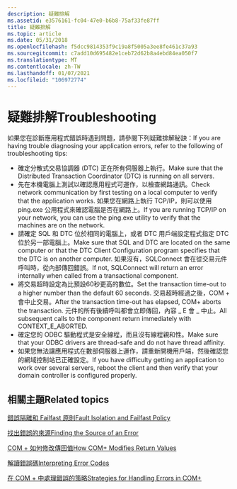 ```yaml
---
description: 疑難排解
ms.assetid: e3576161-fc04-47e0-b6b8-75af33fe87ff
title: 疑難排解
ms.topic: article
ms.date: 05/31/2018
ms.openlocfilehash: f5dcc9814353f9c19a8f5005a3ee8fe461c37a93
ms.sourcegitcommit: c7add10d695482e1ceb72d62b8a4ebd84ea050f7
ms.translationtype: MT
ms.contentlocale: zh-TW
ms.lasthandoff: 01/07/2021
ms.locfileid: "106972774"
---
```

# <a name="troubleshooting"></a><span data-ttu-id="59efc-103">疑難排解</span><span class="sxs-lookup"><span data-stu-id="59efc-103">Troubleshooting</span></span>

<span data-ttu-id="59efc-104">如果您在診斷應用程式錯誤時遇到問題，請參閱下列疑難排解秘訣：</span><span class="sxs-lookup"><span data-stu-id="59efc-104">If you are having trouble diagnosing your application errors, refer to the following of troubleshooting tips:</span></span>

-   <span data-ttu-id="59efc-105">確定分散式交易協調器 (DTC) 正在所有伺服器上執行。</span><span class="sxs-lookup"><span data-stu-id="59efc-105">Make sure that the Distributed Transaction Coordinator (DTC) is running on all servers.</span></span>
-   <span data-ttu-id="59efc-106">先在本機電腦上測試以確認應用程式可運作，以檢查網路通訊。</span><span class="sxs-lookup"><span data-stu-id="59efc-106">Check network communication by first testing on a local computer to verify that the application works.</span></span> <span data-ttu-id="59efc-107">如果您在網路上執行 TCP/IP，則可以使用 ping.exe 公用程式來確認電腦是否在網路上。</span><span class="sxs-lookup"><span data-stu-id="59efc-107">If you are running TCP/IP on your network, you can use the ping.exe utility to verify that the machines are on the network.</span></span>
-   <span data-ttu-id="59efc-108">請確定 SQL 和 DTC 位於相同的電腦上，或者 DTC 用戶端設定程式指定 DTC 位於另一部電腦上。</span><span class="sxs-lookup"><span data-stu-id="59efc-108">Make sure that SQL and DTC are located on the same computer or that the DTC Client Configuration program specifies that the DTC is on another computer.</span></span> <span data-ttu-id="59efc-109">如果沒有，SQLConnect 會在從交易元件呼叫時，從內部傳回錯誤。</span><span class="sxs-lookup"><span data-stu-id="59efc-109">If not, SQLConnect will return an error internally when called from a transactional component.</span></span>
-   <span data-ttu-id="59efc-110">將交易超時設定為比預設60秒更高的數位。</span><span class="sxs-lookup"><span data-stu-id="59efc-110">Set the transaction time-out to a higher number than the default 60 seconds.</span></span> <span data-ttu-id="59efc-111">交易超時經過之後，COM + 會中止交易。</span><span class="sxs-lookup"><span data-stu-id="59efc-111">After the transaction time-out has elapsed, COM+ aborts the transaction.</span></span> <span data-ttu-id="59efc-112">元件的所有後續呼叫都會立即傳回，內容 \_ E 會 \_ 中止。</span><span class="sxs-lookup"><span data-stu-id="59efc-112">All subsequent calls to the component return immediately with CONTEXT\_E\_ABORTED.</span></span>
-   <span data-ttu-id="59efc-113">確定您的 ODBC 驅動程式是安全線程，而且沒有線程親和性。</span><span class="sxs-lookup"><span data-stu-id="59efc-113">Make sure that your ODBC drivers are thread-safe and do not have thread affinity.</span></span>
-   <span data-ttu-id="59efc-114">如果您無法讓應用程式在數部伺服器上運作，請重新開機用戶端，然後確認您的網域控制站已正確設定。</span><span class="sxs-lookup"><span data-stu-id="59efc-114">If you have difficulty getting an application to work over several servers, reboot the client and then verify that your domain controller is configured properly.</span></span>

## <a name="related-topics"></a><span data-ttu-id="59efc-115">相關主題</span><span class="sxs-lookup"><span data-stu-id="59efc-115">Related topics</span></span>

<dl> <dt>

[<span data-ttu-id="59efc-116">錯誤隔離和 Failfast 原則</span><span class="sxs-lookup"><span data-stu-id="59efc-116">Fault Isolation and Failfast Policy</span></span>](fault-isolation-and-failfast-policy.md)
</dt> <dt>

[<span data-ttu-id="59efc-117">找出錯誤的來源</span><span class="sxs-lookup"><span data-stu-id="59efc-117">Finding the Source of an Error</span></span>](finding-the-source-of-an-error.md)
</dt> <dt>

[<span data-ttu-id="59efc-118">COM + 如何修改傳回值</span><span class="sxs-lookup"><span data-stu-id="59efc-118">How COM+ Modifies Return Values</span></span>](how-com--modifies-return-values.md)
</dt> <dt>

[<span data-ttu-id="59efc-119">解讀錯誤碼</span><span class="sxs-lookup"><span data-stu-id="59efc-119">Interpreting Error Codes</span></span>](interpreting-error-codes.md)
</dt> <dt>

[<span data-ttu-id="59efc-120">在 COM + 中處理錯誤的策略</span><span class="sxs-lookup"><span data-stu-id="59efc-120">Strategies for Handling Errors in COM+</span></span>](strategies-for-handling-errors-in-com-.md)
</dt> </dl>

 

 



